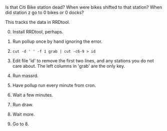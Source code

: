 Is that Citi Bike station dead? When were bikes shifted to that
station? When did station z go to 0 bikes or 0 docks?

This tracks the data in RRDtool.

0.  Install RRDtool, perhaps.

1.  Run pollup once by hand ignoring the error.

2.  ``` cut -d ' ' -f 1 grab | cut -c6-9 > id ```

3.  Edit file 'id' to remove the first two lines, and any stations you
    do not care about. The left columns in 'grab' are the only key.

4.  Run massrd.

5.  Have pollup run every minute from cron.

6.  Wait a few minutes.

7.  Run draw.

8.  Wait more.

9.  Go to 8.


